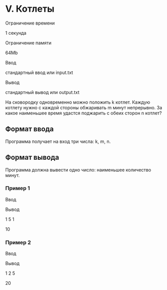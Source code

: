V. Котлеты
==========

Ограничение времени

1 секунда

Ограничение памяти

64Mb

Ввод

стандартный ввод или input.txt

Вывод

стандартный вывод или output.txt

На сковородку одновременно можно положить k котлет. Каждую котлету нужно с каждой стороны обжаривать m минут непрерывно. За какое наименьшее время удастся поджарить с обеих сторон n котлет?

Формат ввода
------------

Программа получает на вход три числа: k, m, n.

Формат вывода
-------------

Программа должна вывести одно число: наименьшее количество минут.

### Пример 1

Ввод

Вывод

1
5
1

10

### Пример 2

Ввод

Вывод

1
2
5

20